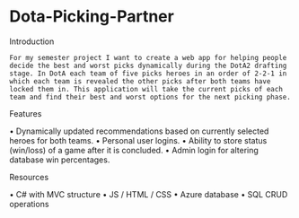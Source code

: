 # Dota-Picking-Partner

Introduction

	For my semester project I want to create a web app for helping people decide the best and worst picks dynamically during the DotA2 drafting stage. In DotA each team of five picks heroes in an order of 2-2-1 in which each team is revealed the other picks after both teams have locked them in. This application will take the current picks of each team and find their best and worst options for the next picking phase.
  
Features

•	Dynamically updated recommendations based on currently selected heroes for both teams.
•	Personal user logins.
•	Ability to store status (win/loss) of a game after it is concluded.
•	Admin login for altering database win percentages.

Resources

•	C# with MVC structure
•	JS / HTML / CSS
•	Azure database
•	SQL CRUD operations
